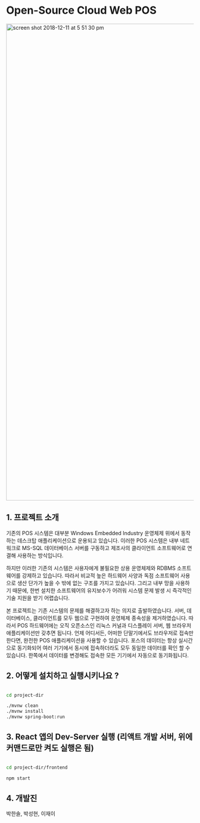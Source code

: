 # Open-Source Cloud Web POS

<img width="1280" alt="screen shot 2018-12-11 at 5 51 30 pm" src="https://user-images.githubusercontent.com/38998872/49788740-7c17d780-fd6d-11e8-89a3-69e103fd36cb.png">

## 1. 프로젝트 소개

기존의 POS 시스템은 대부분 Windows Embedded Industry 운영체제 위에서 동작하는 데스크탑 애플리케이션으로 운용되고 있습니다. 이러한 POS 시스템은 내부 네트워크로 MS-SQL 데이터베이스 서버를 구동하고 제조사의 클라이언트 소프트웨어로 연결해 사용하는 방식입니다.

하지만 이러한 기존의 시스템은 사용자에게 불필요한 상용 운영체제와 RDBMS 소프트웨어를 강제하고 있습니다. 따라서 비교적 높은 하드웨어 사양과 독점 소프트웨어 사용으로 생산 단가가 높을 수 밖에 없는 구조를 가지고 있습니다. 그리고 내부 망을 사용하기 때문에, 한번 설치한 소프트웨어의 유지보수가 어려워 시스템 문제 발생 시 즉각적인 기술 지원을 받기 어렵습니다. 

본 프로젝트는 기존 시스템의 문제를 해결하고자 하는 의지로 출발하였습니다. 서버, 데이터베이스, 클라이언트를 모두 웹으로 구현하여 운영체제 종속성을 제거하였습니다. 따라서 POS 하드웨어에는 오직 오픈소스인 리눅스 커널과 디스플레이 서버, 웹 브라우저 애플리케이션만 갖추면 됩니다. 언제 어디서든, 어떠한 단말기에서도 브라우저로 접속만 한다면, 완전한 POS 애플리케이션을 사용할 수 있습니다. 
포스의 데이터는 항상 실시간으로 동기화되어 여러 기기에서 동시에 접속하더라도 모두 동일한 데이터를 확인 할 수 있습니다. 한쪽에서 데이터를 변경해도 접속한 모든 기기에서 자동으로 동기화됩니다.


## 2. 어떻게 설치하고 실행시키나요 ?

```bash

cd project-dir

./mvnw clean
./mvnw install
./mvnw spring-boot:run

```

## 3. React 앱의 Dev-Server 실행 (리액트 개발 서버, 위에 커맨드로만 켜도 실행은 됨)

```bash

cd project-dir/frontend

npm start

```

## 4. 개발진

박한솔, 박성현, 이재이